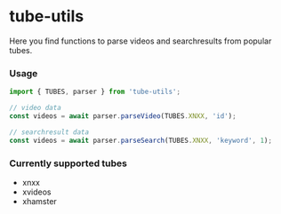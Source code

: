 # tube-utils

Here you find functions to parse videos and searchresults from popular tubes.

### Usage

```ts
import { TUBES, parser } from 'tube-utils';

// video data
const videos = await parser.parseVideo(TUBES.XNXX, 'id');

// searchresult data
const videos = await parser.parseSearch(TUBES.XNXX, 'keyword', 1);
```

### Currently supported tubes

- xnxx
- xvideos
- xhamster
